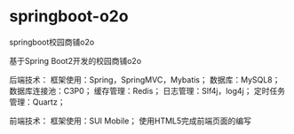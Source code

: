 # springboot-o2o
springboot校园商铺o2o

基于Spring Boot2开发的校园商铺o2o

后端技术：
    框架使用：Spring，SpringMVC，Mybatis；
    数据库：MySQL8；
    数据库连接池：C3P0；
    缓存管理：Redis；
    日志管理：Slf4j，log4j；
    定时任务管理：Quartz；
    
    
前端技术：
    框架使用：SUI Mobile；
    使用HTML5完成前端页面的编写
  
  
  
  
  
